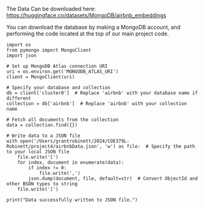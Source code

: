 The Data Can be downloaded here:
https://huggingface.co/datasets/MongoDB/airbnb_embeddings

You can download the database by making a MongoDB account, and performing the code located at the top of our main project code.

```
import os
from pymongo import MongoClient
import json

# Set up MongoDB Atlas connection URI
uri = os.environ.get('MONGODB_ATLAS_URI')
client = MongoClient(uri)

# Specify your database and collection
db = client['cluster0']  # Replace 'airbnb' with your database name if different
collection = db['airbnb']  # Replace 'airbnb' with your collection name

# Fetch all documents from the collection
data = collection.find({})

# Write data to a JSON file
with open('/Users/grantrobinett/2024/COE379L-Robinett/project4/airbnbData.json', 'w') as file:  # Specify the path to your local JSON file
    file.write('[')
    for index, document in enumerate(data):
        if index != 0:
            file.write(',')
        json.dump(document, file, default=str)  # Convert ObjectId and other BSON types to string
    file.write(']')

print("Data successfully written to JSON file.")
```
